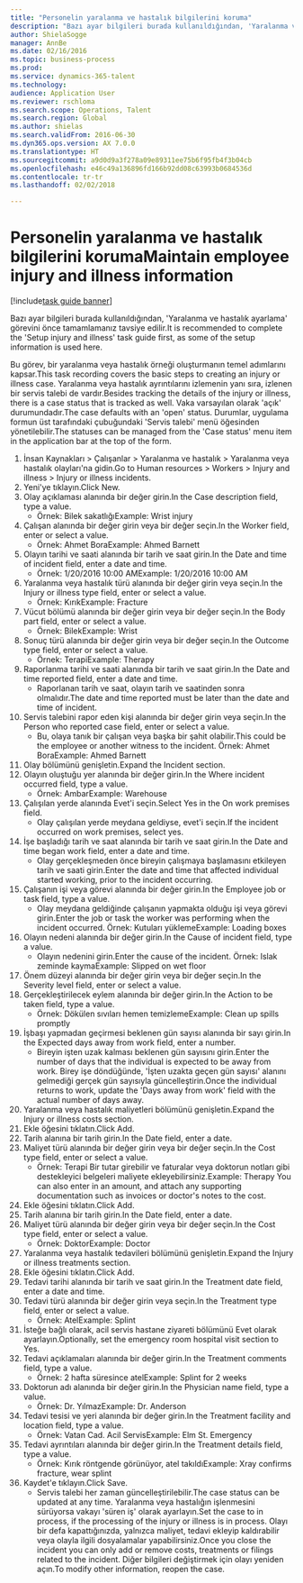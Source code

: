 ```yaml
--- 
title: "Personelin yaralanma ve hastalık bilgilerini koruma"
description: "Bazı ayar bilgileri burada kullanıldığından, 'Yaralanma ve hastalık ayarlama' görevini önce tamamlamanız tavsiye edilir."
author: ShielaSogge
manager: AnnBe
ms.date: 02/16/2016
ms.topic: business-process
ms.prod: 
ms.service: dynamics-365-talent
ms.technology: 
audience: Application User
ms.reviewer: rschloma
ms.search.scope: Operations, Talent
ms.search.region: Global
ms.author: shielas
ms.search.validFrom: 2016-06-30
ms.dyn365.ops.version: AX 7.0.0
ms.translationtype: HT
ms.sourcegitcommit: a9d0d9a3f278a09e89311ee75b6f95fb4f3b04cb
ms.openlocfilehash: e46c49a136896fd166b92dd08c63993b0684536d
ms.contentlocale: tr-tr
ms.lasthandoff: 02/02/2018

---
```

# <a name="maintain-employee-injury-and-illness-information"></a><span data-ttu-id="4e800-103">Personelin yaralanma ve hastalık bilgilerini koruma</span><span class="sxs-lookup"><span data-stu-id="4e800-103">Maintain employee injury and illness information</span></span>

[!include[task guide banner](../../includes/task-guide-banner.md)]

<span data-ttu-id="4e800-104">Bazı ayar bilgileri burada kullanıldığından, 'Yaralanma ve hastalık ayarlama' görevini önce tamamlamanız tavsiye edilir.</span><span class="sxs-lookup"><span data-stu-id="4e800-104">It is recommended to complete the 'Setup injury and illness' task guide first, as some of the setup information is used here.</span></span> 



<span data-ttu-id="4e800-105">Bu görev, bir yaralanma veya hastalık örneği oluşturmanın temel adımlarını kapsar.</span><span class="sxs-lookup"><span data-stu-id="4e800-105">This task recording covers the basic steps to creating an injury or illness case.</span></span> <span data-ttu-id="4e800-106">Yaralanma veya hastalık ayrıntılarını izlemenin yanı sıra, izlenen bir servis talebi de vardır.</span><span class="sxs-lookup"><span data-stu-id="4e800-106">Besides tracking the details of the injury or illness, there is a case status that is tracked as well.</span></span>  <span data-ttu-id="4e800-107">Vaka varsayılan olarak 'açık' durumundadır.</span><span class="sxs-lookup"><span data-stu-id="4e800-107">The case defaults with an 'open' status.</span></span>  <span data-ttu-id="4e800-108">Durumlar, uygulama formun üst tarafındaki çubuğundaki 'Servis talebi' menü öğesinden yönetilebilir.</span><span class="sxs-lookup"><span data-stu-id="4e800-108">The statuses can be managed from the 'Case status' menu item in the application bar at the top of the form.</span></span>

1. <span data-ttu-id="4e800-109">İnsan Kaynakları > Çalışanlar > Yaralanma ve hastalık > Yaralanma veya hastalık olayları'na gidin.</span><span class="sxs-lookup"><span data-stu-id="4e800-109">Go to Human resources > Workers > Injury and illness > Injury or illness incidents.</span></span>
2. <span data-ttu-id="4e800-110">Yeni'ye tıklayın.</span><span class="sxs-lookup"><span data-stu-id="4e800-110">Click New.</span></span>
3. <span data-ttu-id="4e800-111">Olay açıklaması alanında bir değer girin.</span><span class="sxs-lookup"><span data-stu-id="4e800-111">In the Case description field, type a value.</span></span>
    * <span data-ttu-id="4e800-112">Örnek: Bilek sakatlığı</span><span class="sxs-lookup"><span data-stu-id="4e800-112">Example:  Wrist injury</span></span>  
4. <span data-ttu-id="4e800-113">Çalışan alanında bir değer girin veya bir değer seçin.</span><span class="sxs-lookup"><span data-stu-id="4e800-113">In the Worker field, enter or select a value.</span></span>
    * <span data-ttu-id="4e800-114">Örnek: Ahmet Bora</span><span class="sxs-lookup"><span data-stu-id="4e800-114">Example: Ahmed Barnett</span></span>  
5. <span data-ttu-id="4e800-115">Olayın tarihi ve saati alanında bir tarih ve saat girin.</span><span class="sxs-lookup"><span data-stu-id="4e800-115">In the Date and time of incident field, enter a date and time.</span></span>
    * <span data-ttu-id="4e800-116">Örnek: 1/20/2016 10:00 AM</span><span class="sxs-lookup"><span data-stu-id="4e800-116">Example:  1/20/2016 10:00 AM</span></span>  
6. <span data-ttu-id="4e800-117">Yaralanma veya hastalık türü alanında bir değer girin veya seçin.</span><span class="sxs-lookup"><span data-stu-id="4e800-117">In the Injury or illness type field, enter or select a value.</span></span>
    * <span data-ttu-id="4e800-118">Örnek: Kırık</span><span class="sxs-lookup"><span data-stu-id="4e800-118">Example:  Fracture</span></span>  
7. <span data-ttu-id="4e800-119">Vücut bölümü alanında bir değer girin veya bir değer seçin.</span><span class="sxs-lookup"><span data-stu-id="4e800-119">In the Body part field, enter or select a value.</span></span>
    * <span data-ttu-id="4e800-120">Örnek: Bilek</span><span class="sxs-lookup"><span data-stu-id="4e800-120">Example:  Wrist</span></span>  
8. <span data-ttu-id="4e800-121">Sonuç türü alanında bir değer girin veya bir değer seçin.</span><span class="sxs-lookup"><span data-stu-id="4e800-121">In the Outcome type field, enter or select a value.</span></span>
    * <span data-ttu-id="4e800-122">Örnek: Terapi</span><span class="sxs-lookup"><span data-stu-id="4e800-122">Example:  Therapy</span></span>  
9. <span data-ttu-id="4e800-123">Raporlanma tarihi ve saati alanında bir tarih ve saat girin.</span><span class="sxs-lookup"><span data-stu-id="4e800-123">In the Date and time reported field, enter a date and time.</span></span>
    * <span data-ttu-id="4e800-124">Raporlanan tarih ve saat, olayın tarih ve saatinden sonra olmalıdır.</span><span class="sxs-lookup"><span data-stu-id="4e800-124">The date and time reported must be later than the date and time of incident.</span></span>  
10. <span data-ttu-id="4e800-125">Servis talebini rapor eden kişi alanında bir değer girin veya seçin.</span><span class="sxs-lookup"><span data-stu-id="4e800-125">In the Person who reported case field, enter or select a value.</span></span>
    * <span data-ttu-id="4e800-126">Bu, olaya tanık bir çalışan veya başka bir şahit olabilir.</span><span class="sxs-lookup"><span data-stu-id="4e800-126">This could be the employee or another witness to the incident.</span></span>  <span data-ttu-id="4e800-127">Örnek: Ahmet Bora</span><span class="sxs-lookup"><span data-stu-id="4e800-127">Example: Ahmed Barnett</span></span>  
11. <span data-ttu-id="4e800-128">Olay bölümünü genişletin.</span><span class="sxs-lookup"><span data-stu-id="4e800-128">Expand the Incident section.</span></span>
12. <span data-ttu-id="4e800-129">Olayın oluştuğu yer alanında bir değer girin.</span><span class="sxs-lookup"><span data-stu-id="4e800-129">In the Where incident occurred field, type a value.</span></span>
    * <span data-ttu-id="4e800-130">Örnek: Ambar</span><span class="sxs-lookup"><span data-stu-id="4e800-130">Example:  Warehouse</span></span>  
13. <span data-ttu-id="4e800-131">Çalışılan yerde alanında Evet'i seçin.</span><span class="sxs-lookup"><span data-stu-id="4e800-131">Select Yes in the On work premises field.</span></span>
    * <span data-ttu-id="4e800-132">Olay çalışılan yerde meydana geldiyse, evet'i seçin.</span><span class="sxs-lookup"><span data-stu-id="4e800-132">If the incident occurred on work premises, select yes.</span></span>  
14. <span data-ttu-id="4e800-133">İşe başladığı tarih ve saat alanında bir tarih ve saat girin.</span><span class="sxs-lookup"><span data-stu-id="4e800-133">In the Date and time began work field, enter a date and time.</span></span>
    * <span data-ttu-id="4e800-134">Olay gerçekleşmeden önce bireyin çalışmaya başlamasını etkileyen tarih ve saati girin.</span><span class="sxs-lookup"><span data-stu-id="4e800-134">Enter the date and time that affected individual started working, prior to the incident occurring.</span></span>  
15. <span data-ttu-id="4e800-135">Çalışanın işi veya görevi alanında bir değer girin.</span><span class="sxs-lookup"><span data-stu-id="4e800-135">In the Employee job or task field, type a value.</span></span>
    * <span data-ttu-id="4e800-136">Olay meydana geldiğinde çalışanın yapmakta olduğu işi veya görevi girin.</span><span class="sxs-lookup"><span data-stu-id="4e800-136">Enter the job or task the worker was performing when the incident occurred.</span></span>  <span data-ttu-id="4e800-137">Örnek: Kutuları yükleme</span><span class="sxs-lookup"><span data-stu-id="4e800-137">Example:  Loading boxes</span></span>  
16. <span data-ttu-id="4e800-138">Olayın nedeni alanında bir değer girin.</span><span class="sxs-lookup"><span data-stu-id="4e800-138">In the Cause of incident field, type a value.</span></span>
    * <span data-ttu-id="4e800-139">Olayın nedenini girin.</span><span class="sxs-lookup"><span data-stu-id="4e800-139">Enter the cause of the incident.</span></span>  <span data-ttu-id="4e800-140">Örnek: Islak zeminde kayma</span><span class="sxs-lookup"><span data-stu-id="4e800-140">Example:  Slipped on wet floor</span></span>  
17. <span data-ttu-id="4e800-141">Önem düzeyi alanında bir değer girin veya bir değer seçin.</span><span class="sxs-lookup"><span data-stu-id="4e800-141">In the Severity level field, enter or select a value.</span></span>
18. <span data-ttu-id="4e800-142">Gerçekleştirilecek eylem alanında bir değer girin.</span><span class="sxs-lookup"><span data-stu-id="4e800-142">In the Action to be taken field, type a value.</span></span>
    * <span data-ttu-id="4e800-143">Örnek: Dökülen sıvıları hemen temizleme</span><span class="sxs-lookup"><span data-stu-id="4e800-143">Example:  Clean up spills promptly</span></span>  
19. <span data-ttu-id="4e800-144">İşbaşı yapmadan geçirmesi beklenen gün sayısı alanında bir sayı girin.</span><span class="sxs-lookup"><span data-stu-id="4e800-144">In the Expected days away from work field, enter a number.</span></span>
    * <span data-ttu-id="4e800-145">Bireyin işten uzak kalması beklenen gün sayısını girin.</span><span class="sxs-lookup"><span data-stu-id="4e800-145">Enter the number of days that the individual is expected to be away from work.</span></span>  <span data-ttu-id="4e800-146">Birey işe döndüğünde, 'İşten uzakta geçen gün sayısı' alanını gelmediği gerçek gün sayısıyla güncelleştirin.</span><span class="sxs-lookup"><span data-stu-id="4e800-146">Once the individual returns to work, update the 'Days away from work' field with the actual number of days away.</span></span>  
20. <span data-ttu-id="4e800-147">Yaralanma veya hastalık maliyetleri bölümünü genişletin.</span><span class="sxs-lookup"><span data-stu-id="4e800-147">Expand the Injury or illness costs section.</span></span>
21. <span data-ttu-id="4e800-148">Ekle öğesini tıklatın.</span><span class="sxs-lookup"><span data-stu-id="4e800-148">Click Add.</span></span>
22. <span data-ttu-id="4e800-149">Tarih alanına bir tarih girin.</span><span class="sxs-lookup"><span data-stu-id="4e800-149">In the Date field, enter a date.</span></span>
23. <span data-ttu-id="4e800-150">Maliyet türü alanında bir değer girin veya bir değer seçin.</span><span class="sxs-lookup"><span data-stu-id="4e800-150">In the Cost type field, enter or select a value.</span></span>
    * <span data-ttu-id="4e800-151">Örnek:  Terapi    Bir tutar girebilir ve faturalar veya doktorun notları gibi destekleyici belgeleri maliyete ekleyebilirsiniz.</span><span class="sxs-lookup"><span data-stu-id="4e800-151">Example:  Therapy    You can also enter in an amount, and attach any supporting documentation such as invoices or doctor's notes to the cost.</span></span>  
24. <span data-ttu-id="4e800-152">Ekle öğesini tıklatın.</span><span class="sxs-lookup"><span data-stu-id="4e800-152">Click Add.</span></span>
25. <span data-ttu-id="4e800-153">Tarih alanına bir tarih girin.</span><span class="sxs-lookup"><span data-stu-id="4e800-153">In the Date field, enter a date.</span></span>
26. <span data-ttu-id="4e800-154">Maliyet türü alanında bir değer girin veya bir değer seçin.</span><span class="sxs-lookup"><span data-stu-id="4e800-154">In the Cost type field, enter or select a value.</span></span>
    * <span data-ttu-id="4e800-155">Örnek: Doktor</span><span class="sxs-lookup"><span data-stu-id="4e800-155">Example: Doctor</span></span>  
27. <span data-ttu-id="4e800-156">Yaralanma veya hastalık tedavileri bölümünü genişletin.</span><span class="sxs-lookup"><span data-stu-id="4e800-156">Expand the Injury or illness treatments section.</span></span>
28. <span data-ttu-id="4e800-157">Ekle öğesini tıklatın.</span><span class="sxs-lookup"><span data-stu-id="4e800-157">Click Add.</span></span>
29. <span data-ttu-id="4e800-158">Tedavi tarihi alanında bir tarih ve saat girin.</span><span class="sxs-lookup"><span data-stu-id="4e800-158">In the Treatment date field, enter a date and time.</span></span>
30. <span data-ttu-id="4e800-159">Tedavi türü alanında bir değer girin veya seçin.</span><span class="sxs-lookup"><span data-stu-id="4e800-159">In the Treatment type field, enter or select a value.</span></span>
    * <span data-ttu-id="4e800-160">Örnek: Atel</span><span class="sxs-lookup"><span data-stu-id="4e800-160">Example:  Splint</span></span>  
31. <span data-ttu-id="4e800-161">İsteğe bağlı olarak, acil servis hastane ziyareti bölümünü Evet olarak ayarlayın.</span><span class="sxs-lookup"><span data-stu-id="4e800-161">Optionally, set the emergency room hospital visit section to Yes.</span></span>
32. <span data-ttu-id="4e800-162">Tedavi açıklamaları alanında bir değer girin.</span><span class="sxs-lookup"><span data-stu-id="4e800-162">In the Treatment comments field, type a value.</span></span>
    * <span data-ttu-id="4e800-163">Örnek: 2 hafta süresince atel</span><span class="sxs-lookup"><span data-stu-id="4e800-163">Example:  Splint for 2 weeks</span></span>  
33. <span data-ttu-id="4e800-164">Doktorun adı alanında bir değer girin.</span><span class="sxs-lookup"><span data-stu-id="4e800-164">In the Physician name field, type a value.</span></span>
    * <span data-ttu-id="4e800-165">Örnek: Dr. Yılmaz</span><span class="sxs-lookup"><span data-stu-id="4e800-165">Example:  Dr. Anderson</span></span>  
34. <span data-ttu-id="4e800-166">Tedavi tesisi ve yeri alanında bir değer girin.</span><span class="sxs-lookup"><span data-stu-id="4e800-166">In the Treatment facility and location field, type a value.</span></span>
    * <span data-ttu-id="4e800-167">Örnek: Vatan Cad. Acil Servis</span><span class="sxs-lookup"><span data-stu-id="4e800-167">Example:  Elm St. Emergency</span></span>  
35. <span data-ttu-id="4e800-168">Tedavi ayrıntıları alanında bir değer girin.</span><span class="sxs-lookup"><span data-stu-id="4e800-168">In the Treatment details field, type a value.</span></span>
    * <span data-ttu-id="4e800-169">Örnek: Kırık röntgende görünüyor, atel takıldı</span><span class="sxs-lookup"><span data-stu-id="4e800-169">Example:  Xray confirms fracture, wear splint</span></span>  
36. <span data-ttu-id="4e800-170">Kaydet'e tıklayın.</span><span class="sxs-lookup"><span data-stu-id="4e800-170">Click Save.</span></span>
    * <span data-ttu-id="4e800-171">Servis talebi her zaman güncelleştirilebilir.</span><span class="sxs-lookup"><span data-stu-id="4e800-171">The case status can be updated at any time.</span></span>  <span data-ttu-id="4e800-172">Yaralanma veya hastalığın işlenmesini sürüyorsa vakayı 'süren iş' olarak ayarlayın.</span><span class="sxs-lookup"><span data-stu-id="4e800-172">Set the case to in process, if the processing of the injury or illness is in process.</span></span>  <span data-ttu-id="4e800-173">Olayı bir defa kapattığınızda, yalnızca maliyet, tedavi ekleyip kaldırabilir veya olayla ilgili dosyalamalar yapabilirsiniz.</span><span class="sxs-lookup"><span data-stu-id="4e800-173">Once you close the incident you can only add or remove costs, treatments or filings related to the incident.</span></span>  <span data-ttu-id="4e800-174">Diğer bilgileri değiştirmek için olayı yeniden açın.</span><span class="sxs-lookup"><span data-stu-id="4e800-174">To modify other information, reopen the case.</span></span>  


